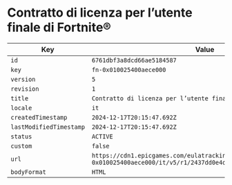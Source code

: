 # Contratto di licenza per l’utente finale di Fortnite®

| Key | Value |
| --- | ----- |
| `id` | `6761dbf3a8dcd66ae5184587` |
| `key` | `fn-0x010025400aece000` |
| `version` | `5` |
| `revision` | `1` |
| `title` | `Contratto di licenza per l’utente finale di Fortnite®` |
| `locale` | `it` |
| `createdTimestamp` | `2024-12-17T20:15:47.692Z` |
| `lastModifiedTimestamp` | `2024-12-17T20:15:47.692Z` |
| `status` | `ACTIVE` |
| `custom` | `false` |
| `url` | `https://cdn1.epicgames.com/eulatracking-download/fn-0x010025400aece000/it/v5/r1/2437dd0e4dd53a68b1dba9755e1ed7f2.pdf` |
| `bodyFormat` | `HTML` |
